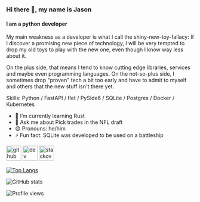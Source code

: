 ### Hi there 👋, my name is Jason
#### I am a python developer
My main weakness as a developer is what I call the shiny-new-toy-fallacy: If I discover a promising new piece of technology, I will be very tempted to drop my old toys to play with the new one, even though I know way less about it.

On the plus side, that means I tend to know cutting edge libraries, services and maybe even programming languages. On the not-so-plus side, I sometimes drop "proven" tech a bit too early and have to admit to myself and others that the new stuff isn't there yet.

Skills: Python / FastAPI / flet / PySide6 / SQLite / Postgres / Docker / Kubernetes

- 🌱 I’m currently learning Rust 
- 💬 Ask me about Pick trades in the NFL draft 
- 😄 Pronouns: he/him 
- ⚡ Fun fact: SQLite was developed to be used on a battleship 


[<img src='https://cdn.jsdelivr.net/npm/simple-icons@3.0.1/icons/github.svg' alt='github' height='40'>](https://github.com/iron3oxide)  [<img src='https://cdn.jsdelivr.net/npm/simple-icons@3.0.1/icons/dev-dot-to.svg' alt='dev' height='40'>](https://dev.to/iron3oxide)  [<img src='https://cdn.jsdelivr.net/npm/simple-icons@3.0.1/icons/stackoverflow.svg' alt='stackoverflow' height='40'>](https://stackoverflow.com/users/20214843)  

[![Top Langs](https://github-readme-stats.vercel.app/api/top-langs/?username=iron3oxide)](https://github.com/anuraghazra/github-readme-stats)

![GitHub stats](https://github-readme-stats.vercel.app/api?username=iron3oxide&show_icons=true)  

![Profile views](https://gpvc.arturio.dev/iron3oxide)  

